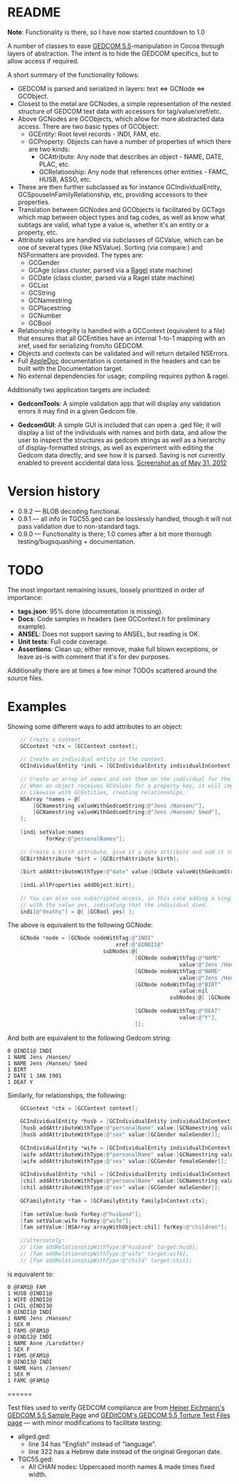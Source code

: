 # README #

**Note**: Functionality is there, so I have now started countdown to 1.0

A number of classes to ease [GEDCOM 5.5](http://www.gedcom.net/0g/gedcom55/)-manipulation in Cocoa through layers of abstraction. The intent is to hide the GEDCOM specifics, but to allow access if required.

A short summary of the functionality follows:

* GEDCOM is parsed and serialized in layers: text <=> GCNode <=> GCObject.
* Closest to the metal are GCNodes, a simple representation of the nested structure of GEDCOM text data with accessors for tag/value/xref/etc.
* Above GCNodes are GCObjects, which allow for more abstracted data access. There are two basic types of GCObject:
    - GCEntity: Root level records - INDI, FAM, etc.
    - GCProperty: Objects can have a number of properties of which there are two kinds:
        * GCAttribute: Any node that describes an object - NAME, DATE, PLAC, etc.
        * GCRelationship: Any node that references other entities - FAMC, HUSB, ASSO, etc.
* These are then further subclassed as for instance GCIndividualEntity, GCSpouseInFamilyRelationship, etc, providing accessors to their properties.
* Translation between GCNodes and GCObjects is facilitated by GCTags which map between object types and tag codes, as well as know what subtags are valid, what type a value is, whether it's an entity or a property, etc.
* Attribute values are handled via subclasses of GCValue, which can be one of several types (like NSValue). Sorting (via compare:) and NSFormatters are provided. The types are:
    - GCGender
    - GCAge (class cluster, parsed via a [Ragel](http://www.complang.org/ragel/) state machine)
    - GCDate (class cluster, parsed via a Ragel state machine)
    - GCList
    - GCString
    - GCNamestring
    - GCPlacestring
    - GCNumber
    - GCBool
* Relationship integrity is handled with a GCContext (equivalent to a file) that ensures that all GCEntities have an internal 1-to-1 mapping with an xref, used for serializing from/to GEDCOM.
* Objects and contexts can be validated and will return detailed NSErrors.
* Full [AppleDoc](http://gentlebytes.com/appledoc/) documentation is contained in the headers and can be built with the Documentation target.
* No external dependencies for usage; compiling requires python & ragel.

Additionally two application targets are included:

* **GedcomTools**: A simple validation app that will display any validation errors it may find in a given Gedcom file.

* **GedcomGUI**: A simple GUI is included that can open a .ged file; it will display a list of the individuals with names and birth data, and allow the user to inspect the structures as gedcom strings as well as a hierarchy of display-formatted strings, as well as experiment with editing the Gedcom data directly, and see how it is parsed. Saving is not currently enabled to prevent accidental data loss. [Screenshot as of May 31, 2012](https://github.com/mikkelee/Gedcom-Framework/raw/master/screenshot.png)

# Version history #

* 0.9.2 — BLOB decoding functional.
* 0.9.1 — all info in TGC55.ged can be losslessly handled, though it will not pass validation due to non-standard tags.
* 0.9.0 — Functionality is there; 1.0 comes after a bit more thorough testing/bugsquashing + documentation.

# TODO #

The most important remaining issues, loosely prioritized in order of importance:

* **tags.json**: 95% done (documentation is missing).
* **Docs**: Code samples in headers (see GCContext.h for preliminary example).
* **ANSEL**: Does not support saving to ANSEL, but reading is OK.
* **Unit tests**: Full code coverage.
* **Assertions**: Clean up; either remove, make full blown exceptions, or leave as-is with comment that it's for dev purposes.

Additionally there are at times a few minor TODOs scattered around the source files.

# Examples #

Showing some different ways to add attributes to an object:

``` objective-c
    // Create a context.
	GCContext *ctx = [GCContext context];
	
    // Create an individual entity in the context.
    GCIndividualEntity *indi = [GCIndividualEntity individualInContext:ctx];
    
    // Create an array of names and set them on the individual for the property key "personalNames".
    // When an object receives GCValues for a property key, it will implicitly create attributes.
    // Likewise with GCEntities, creating relationships.
    NSArray *names = @[
        [GCNamestring valueWithGedcomString:@"Jens /Hansen/"], 
        [GCNamestring valueWithGedcomString:@"Jens /Hansen/ Smed"], 
    ];
    
    [indi setValue:names 
            forKey:@"personalNames"];
	
    // Create a birth attribute, give it a date attribute and add it to the individual.
	GCBirthAttribute *birt = [GCBirthAttribute birth];
    
	[birt addAttributeWithType:@"date" value:[GCDate valueWithGedcomString:@"1 JAN 1901"]];
    
    [indi.allProperties addObject:birt];
    
    // You can also use subscripted access, in this case adding a single death attribute
    // with the value yes, indicating that the individual died.
    indi[@"deaths"] = @[ [GCBool yes] ];
```

The above is equivalent to the following GCNode:

``` objective-c
    GCNode *node = [GCNode nodeWithTag:@"INDI"
                                  xref:@"@INDI1@"
                              subNodes:@[
                                        [GCNode nodeWithTag:@"NAME"
                                                      value:@"Jens /Hansen/"],
                                        [GCNode nodeWithTag:@"NAME"
                                                      value:@"Jens /Hansen/ Smed"],
                                        [GCNode nodeWithTag:@"BIRT"
                                                      value:nil
                                                   subNodes:@[ [GCNode nodeWithTag:@"DATE"
                                                                             value:@"1 JAN 1901"] ]],
                                        [GCNode nodeWithTag:@"DEAT" 
                                                      value:@"Y"],
                                        ]];
```

And both are equivalent to the following Gedcom string:

```
0 @INDI1@ INDI
1 NAME Jens /Hansen/
1 NAME Jens /Hansen/ Smed
1 BIRT
2 DATE 1 JAN 1901
1 DEAT Y
```

Similarly, for relationships, the following:

```objective-c
	GCContext *ctx = [GCContext context];
	
	GCIndividualEntity *husb = [GCIndividualEntity individualInContext:ctx];
	[husb addAttributeWithType:@"personalName" value:[GCNamestring valueWithGedcomString:@"Jens /Hansen/"]];
	[husb addAttributeWithType:@"sex" value:[GCGender maleGender]];
	
	GCIndividualEntity *wife = [GCIndividualEntity individualInContext:ctx];
	[wife addAttributeWithType:@"personalName" value:[GCNamestring valueWithGedcomString:@"Anne /Larsdatter/"]];
	[wife addAttributeWithType:@"sex" value:[GCGender femaleGender]];
	
	GCIndividualEntity *chil = [GCIndividualEntity individualInContext:ctx];
	[chil addAttributeWithType:@"personalName" value:[GCNamestring valueWithGedcomString:@"Hans /Jensen/"]];
	[chil addAttributeWithType:@"sex" value:[GCGender maleGender]];
	
    GCFamilyEntity *fam = [GCFamilyEntity familyInContext:ctx];
    
    [fam setValue:husb forKey:@"husband"];
    [fam setValue:wife forKey:@"wife"];
    [fam setValue:[NSArray arrayWithObject:chil] forKey:@"children"];
    
    //alternately:
	// [fam addRelationshipWithType:@"husband" target:husb];
	// [fam addRelationshipWithType:@"wife" target:wife];
	// [fam addRelationshipWithType:@"child" target:chil];
```

is equivalent to:

```
0 @FAM1@ FAM
1 HUSB @INDI1@
1 WIFE @INDI2@
1 CHIL @INDI3@
0 @INDI1@ INDI
1 NAME Jens /Hansen/
1 SEX M
1 FAMS @FAM1@
0 @INDI2@ INDI
1 NAME Anne /Larsdatter/
1 SEX F
1 FAMS @FAM1@
0 @INDI3@ INDI
1 NAME Hans /Jensen/
1 SEX M
1 FAMC @FAM1@
```

======

Test files used to verify GEDCOM compliance are from [Heiner Eichmann's GEDCOM 5.5 Sample Page](http://www.heiner-eichmann.de/gedcom/gedcom.htm) and [GEDitCOM's GEDCOM 5.5 Torture Test Files page](http://www.geditcom.com/gedcom.html) — with minor modifications to facilitate testing:
* allged.ged:
  - line 34 has "English" instead of "language".
  - line 322 has a Hebrew date instead of the original Gregorian date.
* TGC55.ged:
  - All CHAN nodes: Uppercased month names & made times fixed width.